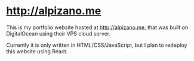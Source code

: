 # http://alpizano.me

This is my portfolio website  hosted at http://alpizano.me, that was built on DigitalOcean using their VPS cloud server.

Currently it is only written in HTML/CSS/JavaScript, but I plan to redeploy this website using React.
